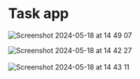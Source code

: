 # Task app

![Screenshot 2024-05-18 at 14 49 07](https://github.com/KunnikarB/Task-app/assets/138579856/40958c7f-37a8-4627-b675-c5b7865af382)

![Screenshot 2024-05-18 at 14 42 27](https://github.com/KunnikarB/Task-app/assets/138579856/546716c0-447a-49ae-844e-68cc9bf04a3a)
<br><br>
![Screenshot 2024-05-18 at 14 43 11](https://github.com/KunnikarB/Task-app/assets/138579856/10959a41-6a0e-4528-88e0-532cfff8d4d3)
